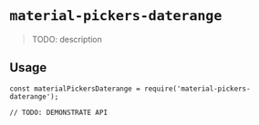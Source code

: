 # `material-pickers-daterange`

> TODO: description

## Usage

```
const materialPickersDaterange = require('material-pickers-daterange');

// TODO: DEMONSTRATE API
```
